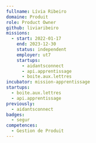 ```yaml
---
fullname: Lívia Ribeiro
domaine: Produit
role: Product Owner
github: liviaribeiro
missions:
  - start: 2022-01-17
    end: 2023-12-30
    status: independent
    employer: ut7
    startups:
      - aidantsconnect
      - api.apprentissage
      - boite.aux.lettres
incubator: mission-apprentissage
startups:
  - boite.aux.lettres
  - api.apprentissage
previously:
  - aidantsconnect
badges:
  - segur
competences:
  - Gestion de Produit
---
```

